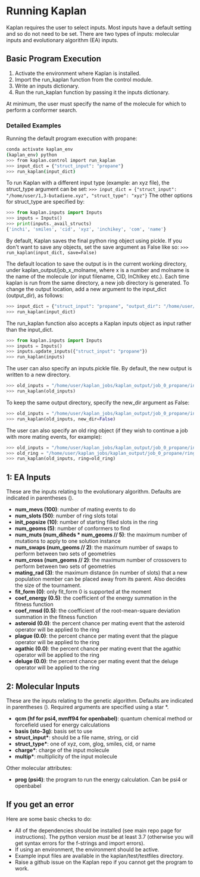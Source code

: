 # Running Kaplan

Kaplan requires the user to select inputs. Most inputs have
a default setting and so do not need to be set. There are
two types of inputs:  molecular inputs and evolutionary algorithm
(EA) inputs.

## Basic Program Execution

1. Activate the environment where Kaplan is installed.
2. Import the run_kaplan function from the control module.
3. Write an inputs dictionary.
4. Run the run_kaplan function by passing it the inputs dictionary.

At minimum, the user must specify the name of the molecule for
which to perform a conformer search.

### Detailed Examples

Running the default program execution with propane:

```bash
conda activate kaplan_env
(kaplan_env) python
>>> from kaplan.control import run_kaplan
>>> input_dict = {"struct_input": "propane"}
>>> run_kaplan(input_dict)
```

To run Kaplan with a different input type (example: an xyz file), the
struct_type argument can be set:
`>>> input_dict = {"struct_input": "/home/user/1,3-butadiene.xyz", "struct_type": "xyz"}`
The other options for struct_type are specified by:

```python
>>> from kaplan.inputs import Inputs
>>> inputs = Inputs()
>>> print(inputs._avail_structs)
{'inchi', 'smiles', 'cid', 'xyz', 'inchikey', 'com', 'name'}
```

By default, Kaplan saves the final python ring object using pickle.
If you don't want to save any objects, set the save argument
as False like so:
`>>> run_kaplan(input_dict, save=False)`

The default location to save the output is in the current working
directory, under kaplan_output/job_x_molname, where x is a number
and molname is the name of the molecule (or input filename, CID,
InChIkey etc.). Each time kaplan is run from the same directory,
a new job directory is generated. To change the output location,
add a new argument to the input_dict (output_dir), as follows:

```python
>>> input_dict = {"struct_input": "propane", "output_dir": "/home/user/kaplan_jobs"}
>>> run_kaplan(input_dict)
```

The run_kaplan function also accepts a Kaplan inputs object as input
rather than the input_dict.

```python
>>> from kaplan.inputs import Inputs
>>> inputs = Inputs()
>>> inputs.update_inputs({"struct_input": "propane"})
>>> run_kaplan(inputs)
```

The user can also specify an inputs.pickle file. By default, the new output
is written to a new directory.

```python
>>> old_inputs = "/home/user/kaplan_jobs/kaplan_output/job_0_propane/inputs.pickle"
>>> run_kaplan(old_inputs)
```

To keep the same output directory, specify the new_dir argument as False:

```python
>>> old_inputs = "/home/user/kaplan_jobs/kaplan_output/job_0_propane/inputs.pickle"
>>> run_kaplan(old_inputs, new_dir=False)
```

The user can also specify an old ring object (if they wish to continue a job
with more mating events, for example):

```python
>>> old_inputs = "/home/user/kaplan_jobs/kaplan_output/job_0_propane/inputs.pickle"
>>> old_ring = "/home/user/kaplan_jobs/kaplan_output/job_0_propane/ring.pickle"
>>> run_kaplan(old_inputs, ring=old_ring)
```

## 1: EA Inputs

These are the inputs relating to the evolutionary algorithm. Defaults
are indicated in parentheses ().

* **num_mevs (100)**: number of mating events to do
* **num_slots (50)**: number of ring slots total
* **init_popsize (10)**: number of starting filled slots in the ring
* **num_geoms (5)**: number of conformers to find
* **num_muts (num_diheds * num_geoms // 5)**: the maximum number of mutations to apply to one solution instance
* **num_swaps (num_geoms // 2)**: the maximum number of swaps to perform between
two sets of geometries
* **num_cross (num_geoms // 2)**: the maximum number of crossovers
to perform between two sets of geometries
* **mating_rad (3)**: the maximum distance (in number of slots) that
a new population member can be placed away from its parent. Also decides
the size of the tournament.
* **fit_form (0)**: only fit_form 0 is supported at the moment
* **coef_energy (0.5)**: the coefficient of the energy summation in
the fitness function
* **coef_rmsd (0.5)**: the coefficient of the root-mean-square
deviation summation in the fitness function
* **asteroid (0.0)**: the percent chance per mating event that the
asteroid operator will be applied to the ring
* **plague (0.0)**: the percent chance per mating event that the
plague operator will be applied to the ring
* **agathic (0.0)**: the percent chance per mating event that the
agathic operator will be applied to the ring
* **deluge (0.0)**: the percent chance per mating event that the
deluge operator will be applied to the ring

## 2: Molecular Inputs

These are the inputs relating to the genetic algorithm. Defaults
are indicated in parentheses (). Required arguments are specified
using a star *.

* **qcm (hf for psi4, mmff94 for openbabel)**: quantum chemical method or forcefield used for energy calculations
* **basis (sto-3g)**: basis set to use
* **struct_input\***: should be a file name, string, or cid
* **struct_type\***: one of xyz, com, glog, smiles, cid, or name
* **charge\***: charge of the input molecule
* **multip\***: multiplicity of the input molecule

Other molecular attributes:

* **prog (psi4)**: the program to run the energy calculation. Can
be psi4 or openbabel

## If you get an error

Here are some basic checks to do:

* All of the dependencies should be installed (see main
repo page for instructions). The python version *must* be
at least 3.7 (otherwise you will get syntax errors for the
f-strings and import errors).
* If using an environment, the environment should be active.
* Example input files are available in the
kaplan/test/testfiles directory.
* Raise a github issue on the Kaplan repo if you cannot get
the program to work.
